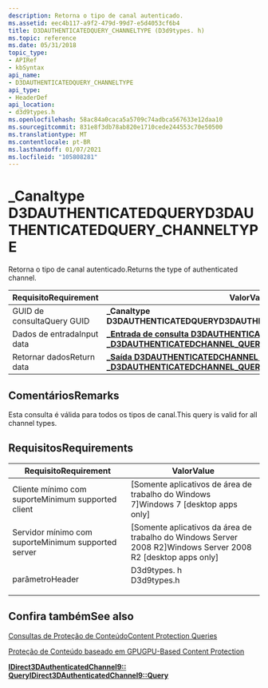 ```yaml
---
description: Retorna o tipo de canal autenticado.
ms.assetid: eec4b117-a9f2-479d-99d7-e5d4053cf6b4
title: D3DAUTHENTICATEDQUERY_CHANNELTYPE (D3d9types. h)
ms.topic: reference
ms.date: 05/31/2018
topic_type:
- APIRef
- kbSyntax
api_name:
- D3DAUTHENTICATEDQUERY_CHANNELTYPE
api_type:
- HeaderDef
api_location:
- d3d9types.h
ms.openlocfilehash: 58ac84a0caca5a5709c74adbca567633e12daa10
ms.sourcegitcommit: 831e8f3db78ab820e1710cede244553c70e50500
ms.translationtype: MT
ms.contentlocale: pt-BR
ms.lasthandoff: 01/07/2021
ms.locfileid: "105808281"
---
```

# <a name="d3dauthenticatedquery_channeltype"></a><span data-ttu-id="960cf-103">\_Canaltype D3DAUTHENTICATEDQUERY</span><span class="sxs-lookup"><span data-stu-id="960cf-103">D3DAUTHENTICATEDQUERY\_CHANNELTYPE</span></span>

<span data-ttu-id="960cf-104">Retorna o tipo de canal autenticado.</span><span class="sxs-lookup"><span data-stu-id="960cf-104">Returns the type of authenticated channel.</span></span>



| <span data-ttu-id="960cf-105">Requisito</span><span class="sxs-lookup"><span data-stu-id="960cf-105">Requirement</span></span> | <span data-ttu-id="960cf-106">Valor</span><span class="sxs-lookup"><span data-stu-id="960cf-106">Value</span></span> |
|-------------|--------------------------------------------------------------------------------------------------------------|
| <span data-ttu-id="960cf-107">GUID de consulta</span><span class="sxs-lookup"><span data-stu-id="960cf-107">Query GUID</span></span>  | <span data-ttu-id="960cf-108">**\_Canaltype D3DAUTHENTICATEDQUERY**</span><span class="sxs-lookup"><span data-stu-id="960cf-108">**D3DAUTHENTICATEDQUERY\_CHANNELTYPE**</span></span>                                                                       |
| <span data-ttu-id="960cf-109">Dados de entrada</span><span class="sxs-lookup"><span data-stu-id="960cf-109">Input data</span></span>  | [<span data-ttu-id="960cf-110">**\_Entrada de consulta D3DAUTHENTICATEDCHANNEL \_**</span><span class="sxs-lookup"><span data-stu-id="960cf-110">**D3DAUTHENTICATEDCHANNEL\_QUERY\_INPUT**</span></span>](d3dauthenticatedchannel-query-input.md)                         |
| <span data-ttu-id="960cf-111">Retornar dados</span><span class="sxs-lookup"><span data-stu-id="960cf-111">Return data</span></span> | [<span data-ttu-id="960cf-112">**\_Saída D3DAUTHENTICATEDCHANNEL QUERYCHANNELTYPE \_**</span><span class="sxs-lookup"><span data-stu-id="960cf-112">**D3DAUTHENTICATEDCHANNEL\_QUERYCHANNELTYPE\_OUTPUT**</span></span>](d3dauthenticatedchannel-querychanneltype-output.md) |



 

## <a name="remarks"></a><span data-ttu-id="960cf-113">Comentários</span><span class="sxs-lookup"><span data-stu-id="960cf-113">Remarks</span></span>

<span data-ttu-id="960cf-114">Esta consulta é válida para todos os tipos de canal.</span><span class="sxs-lookup"><span data-stu-id="960cf-114">This query is valid for all channel types.</span></span>

## <a name="requirements"></a><span data-ttu-id="960cf-115">Requisitos</span><span class="sxs-lookup"><span data-stu-id="960cf-115">Requirements</span></span>



| <span data-ttu-id="960cf-116">Requisito</span><span class="sxs-lookup"><span data-stu-id="960cf-116">Requirement</span></span> | <span data-ttu-id="960cf-117">Valor</span><span class="sxs-lookup"><span data-stu-id="960cf-117">Value</span></span> |
|-------------------------------------|----------------------------------------------------------------------------------------|
| <span data-ttu-id="960cf-118">Cliente mínimo com suporte</span><span class="sxs-lookup"><span data-stu-id="960cf-118">Minimum supported client</span></span><br/> | <span data-ttu-id="960cf-119">\[Somente aplicativos de área de trabalho do Windows 7\]</span><span class="sxs-lookup"><span data-stu-id="960cf-119">Windows 7 \[desktop apps only\]</span></span><br/>                                             |
| <span data-ttu-id="960cf-120">Servidor mínimo com suporte</span><span class="sxs-lookup"><span data-stu-id="960cf-120">Minimum supported server</span></span><br/> | <span data-ttu-id="960cf-121">\[Somente aplicativos da área de trabalho do Windows Server 2008 R2\]</span><span class="sxs-lookup"><span data-stu-id="960cf-121">Windows Server 2008 R2 \[desktop apps only\]</span></span><br/>                                |
| <span data-ttu-id="960cf-122">parâmetro</span><span class="sxs-lookup"><span data-stu-id="960cf-122">Header</span></span><br/>                   | <dl> <span data-ttu-id="960cf-123"><dt>D3d9types. h</dt></span><span class="sxs-lookup"><span data-stu-id="960cf-123"><dt>D3d9types.h</dt></span></span> </dl> |



## <a name="see-also"></a><span data-ttu-id="960cf-124">Confira também</span><span class="sxs-lookup"><span data-stu-id="960cf-124">See also</span></span>

<dl> <dt>

[<span data-ttu-id="960cf-125">Consultas de Proteção de Conteúdo</span><span class="sxs-lookup"><span data-stu-id="960cf-125">Content Protection Queries</span></span>](content-protection-queries.md)
</dt> <dt>

[<span data-ttu-id="960cf-126">Proteção de Conteúdo baseado em GPU</span><span class="sxs-lookup"><span data-stu-id="960cf-126">GPU-Based Content Protection</span></span>](gpu-based-content-protection.md)
</dt> <dt>

[<span data-ttu-id="960cf-127">**IDirect3DAuthenticatedChannel9:: Query**</span><span class="sxs-lookup"><span data-stu-id="960cf-127">**IDirect3DAuthenticatedChannel9::Query**</span></span>](/windows/desktop/api/d3d9/nf-d3d9-idirect3dauthenticatedchannel9-query)
</dt> </dl>

 

 




